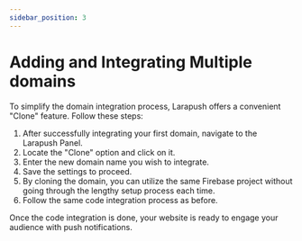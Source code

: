 ```yaml
---
sidebar_position: 3
---
```


# Adding and Integrating Multiple domains

To simplify the domain integration process, Larapush offers a convenient "Clone" feature. Follow these steps:

1. After successfully integrating your first domain, navigate to the Larapush Panel.
2. Locate the "Clone" option and click on it.
3. Enter the new domain name you wish to integrate.
4. Save the settings to proceed.
5. By cloning the domain, you can utilize the same Firebase project without going through the lengthy setup process each time.
6. Follow the same code integration process as before.


Once the code integration is done, your website is ready to engage your audience with push notifications.


